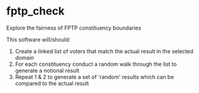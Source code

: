 # fptp_check
Explore the fairness of FPTP constituency boundaries

This software will/should:

1. Create a linked list of voters that match the actual result in the selected domain
2. For each constituency conduct a random walk through the list to generate a notional result
3. Repeat 1 & 2 to generate a set of 'random' results which can be compared to the actual result
